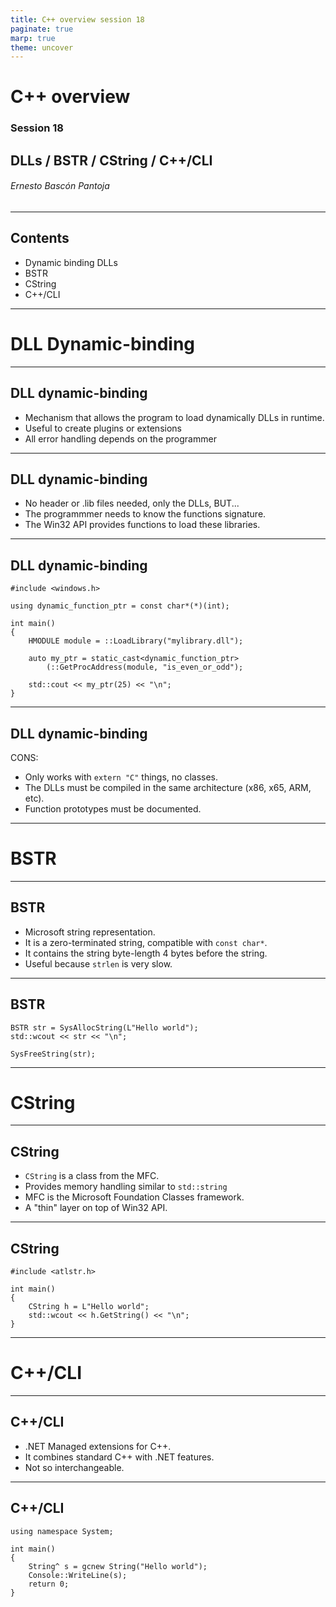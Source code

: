 ```yaml
---
title: C++ overview session 18
paginate: true
marp: true
theme: uncover
---
```


# C++ overview

### Session 18
## DLLs / BSTR / CString / C++/CLI

###### *Ernesto Bascón Pantoja*

---
## Contents

* Dynamic binding DLLs
* BSTR
* CString
* C++/CLI

---
# DLL Dynamic-binding
---
## DLL dynamic-binding

- Mechanism that allows the program to load dynamically DLLs in runtime.
- Useful to create plugins or extensions
- All error handling depends on the programmer
---
## DLL dynamic-binding

- No header or .lib files needed, only the DLLs, BUT...
- The programmmer needs to know the functions signature.
- The Win32 API provides functions to load these libraries.
---

## DLL dynamic-binding

```
#include <windows.h>

using dynamic_function_ptr = const char*(*)(int);

int main()
{
    HMODULE module = ::LoadLibrary("mylibrary.dll");

    auto my_ptr = static_cast<dynamic_function_ptr>
        (::GetProcAddress(module, "is_even_or_odd");

    std::cout << my_ptr(25) << "\n";
}

```
---
## DLL dynamic-binding

CONS:

- Only works with `extern "C"` things, no classes.
- The DLLs must be compiled in the same architecture (x86, x65, ARM, etc).
- Function prototypes must be documented.

---
# BSTR
---
## BSTR

- Microsoft string representation.
- It is a zero-terminated string, compatible with `const char*`.
- It contains the string byte-length 4 bytes before the string.
- Useful because `strlen` is very slow.
---
## BSTR

```
BSTR str = SysAllocString(L"Hello world");
std::wcout << str << "\n";

SysFreeString(str);

```
---
# CString
---
## CString

- `CString` is a class from the MFC.
- Provides memory handling similar to `std::string`
- MFC is the Microsoft Foundation Classes framework.
- A "thin" layer on top of Win32 API.

---
## CString

```
#include <atlstr.h>

int main()
{
    CString h = L"Hello world";
    std::wcout << h.GetString() << "\n";
}
```
---
# C++/CLI
---
## C++/CLI

- .NET Managed extensions for C++.
- It combines standard C++ with .NET features.
- Not so interchangeable.
---
## C++/CLI

```
using namespace System;

int main()
{
    String^ s = gcnew String("Hello world");
    Console::WriteLine(s);
    return 0;
}


```

